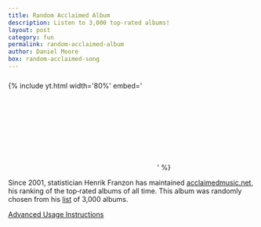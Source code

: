 ```yaml
---
title: Random Acclaimed Album
description: Listen to 3,000 top-rated albums!
layout: post
category: fun
permalink: random-acclaimed-album
author: Daniel Moore
box: random-acclaimed-song
---
```


<h3 id="song-title"></h3>

{% include yt.html width='80%' embed='
<iframe id="song" frameborder="0" allowfullscreen></iframe>
' %}

<p id="description">Since 2001, statistician Henrik Franzon has maintained <a href="http://acclaimedmusic.net">acclaimedmusic.net</a>, his ranking of the top&#8209;rated albums of all time. This album was randomly chosen from his <a href="http://www.acclaimedmusic.net/year/alltime_albums.htm">list</a> of 3,000 albums.</p>

<p id="next-song"></p>

<a href="javascript:;" id="dropdown" target="_self">Advanced Usage Instructions</a>
<div id="instructions" style="display:none;">
    <p>You can filter the album selection! Examples &ndash;</p>
    <ul>
        <li>
            <a target="_self" href="?year=19[6-7][0-9]">Albums released in the 1960's and 1970's.</a>
        </li>
        <li>
            <a target="_self" href="?artist=Bob+Marley|The.Wailers">Albums by Bob Marley.</a>
        </li>
        <li>
            <a target="_self" href="?album=love">Albums whose titles contain the word "love".</a>
        </li>
        <li>
            <a target="_self" href="?genre=r%26b&year=199.">R&B albums from the 1990's.</a>
        </li>
    </ul>
   <p>Also note that each album's name is a link to its Wikipedia page. To see an album's genres, hit <code class="language-plaintext highlighter-rouge">Ctrl + Shift + J</code> to open the browser console.</p>
</div>

<script src="/js/URI.js"></script>
<script src="/js/albums.js"></script>
<script>
    const is_firefox = typeof(InstallTrigger) !== "undefined"
    const next_song = document.querySelector("#next-song")
    next_song.innerHTML = is_firefox ? `Click <a href='${window.location.href}' target='_self'>here</a> for another!` : "Refresh the page for another!"

    function random(x) { return Math.floor(x * Math.random()) }
    function choice(a) { return a[random(a.length)] }
    function wiki_link(title) {
        if (title.startsWith("http")) {
            return title
        }
        const escaped = title.replace(/ /g, "_").replace(/'/g, "&#39;")
        return `https://en.wikipedia.org/wiki/${escaped}`
    }
    const iframe = document.querySelector("#song");
    const title = document.querySelector("#song-title");
    const params = new URI(window.location.href).search(true)
    var pool = albums
    var regex = ""
    try {
    if ("artist" in params) {
        pool = pool.filter(s => new RegExp(params.artist, "i").exec(s.split("|")[0]) !== null)
    }
    if ("album" in params) {
        pool = pool.filter(s => new RegExp(params.album, "i").exec(s.split("|")[1]) !== null)
    }
    if ("year" in params) {
        pool = pool.filter(s => new RegExp(params.year, "i").exec(s.split("|")[2]) !== null)
    }
    if ("genre" in params) {
        pool = pool.filter(s => new RegExp(params.genre, "i").exec(s.split("|")[7]) !== null)
    }
    } catch (e) { }
    if (pool.length === 0) { pool = albums }
    if (pool.length !== albums.length) {
        pool.sort()
        console.log(pool.map(s => s.split("|").slice(0,3).concat(s.split("|").slice(7,8))))
    }
    const info = choice(pool).split("|")
    const infoLog = info.slice(0,3).concat(info.slice(7,8))
    for (let i = 0; i < infoLog.length; i++) { console.log(infoLog[i]) }
    iframe.src = info[3].startsWith("http") ? info[3] : `https://youtube.com/embed/playlist?list=${info[3]}`
    const wikiLink = `<a style='text-decoration:none;border-bottom:none;' href=${wiki_link(info[0])}>${info[0]}</a>`
    const songLink = `<a style='text-decoration:none;border-bottom:none;' href=${wiki_link(info[5])}>${info[1]}</a>`
    const artistLink = `<a style='text-decoration:none;border-bottom:none;' href=${wiki_link(info[6])}>${info[0]}</a>`
    // const songLink = `<a style='text-decoration:none;border-bottom:none;' href='http://acclaimedmusic.net/album/${info[4]}.htm'>${info[1]}</a>`
    title.innerHTML = `${artistLink} - ${songLink} (${info[2]})`
    document.title  = `${info[0]} - ${info[1]} (${info[2]})`
</script>

<br>
<br>
<br>
